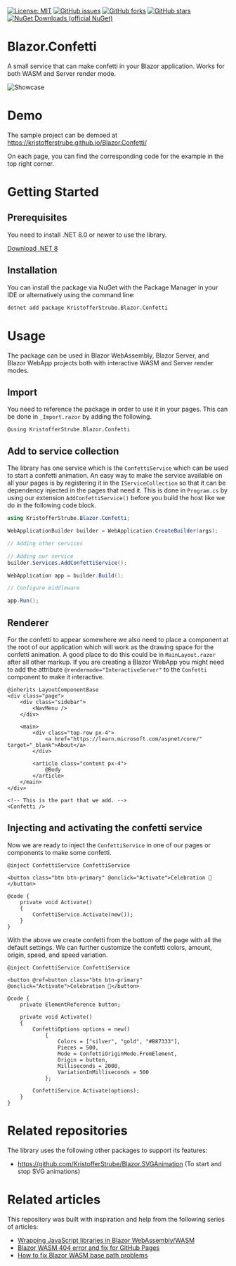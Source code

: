 [![License: MIT](https://img.shields.io/badge/License-MIT-yellow.svg)](/LICENSE)
[![GitHub issues](https://img.shields.io/github/issues/KristofferStrube/Blazor.Confetti)](https://github.com/KristofferStrube/Blazor.Confetti/issues)
[![GitHub forks](https://img.shields.io/github/forks/KristofferStrube/Blazor.Confetti)](https://github.com/KristofferStrube/Blazor.Confetti/network/members)
[![GitHub stars](https://img.shields.io/github/stars/KristofferStrube/Blazor.Confetti)](https://github.com/KristofferStrube/Blazor.Confetti/stargazers)
[![NuGet Downloads (official NuGet)](https://img.shields.io/nuget/dt/KristofferStrube.Blazor.Confetti?label=NuGet%20Downloads)](https://www.nuget.org/packages/KristofferStrube.Blazor.Confetti/)

# Blazor.Confetti
A small service that can make confetti in your Blazor application. Works for both WASM and Server render mode.

![Showcase](./docs/confetti.gif?raw=true)

# Demo
The sample project can be demoed at https://kristofferstrube.github.io/Blazor.Confetti/

On each page, you can find the corresponding code for the example in the top right corner.

# Getting Started
## Prerequisites
You need to install .NET 8.0 or newer to use the library.

[Download .NET 8](https://dotnet.microsoft.com/download/dotnet/8.0)

## Installation
You can install the package via NuGet with the Package Manager in your IDE or alternatively using the command line:
```bash
dotnet add package KristofferStrube.Blazor.Confetti
```

# Usage
The package can be used in Blazor WebAssembly, Blazor Server, and Blazor WebApp projects both with interactive WASM and Server render modes.
## Import
You need to reference the package in order to use it in your pages. This can be done in `_Import.razor` by adding the following.
```razor
@using KristofferStrube.Blazor.Confetti
```

## Add to service collection
The library has one service which is the `ConfettiService` which can be used to start a confetti animation. An easy way to make the service available on all your pages is by registering it in the `IServiceCollection` so that it can be dependency injected in the pages that need it. This is done in `Program.cs` by using our extension `AddConfettiService()` before you build the host like we do in the following code block.
```csharp
using KristofferStrube.Blazor.Confetti;

WebApplicationBuilder builder = WebApplication.CreateBuilder(args);

// Adding other services

// Adding our service
builder.Services.AddConfettiService();

WebApplication app = builder.Build();

// Configure middleware

app.Run();
```

## Renderer
For the confetti to appear somewhere we also need to place a component at the root of our application which will work as the drawing space for the confetti animation. A good place to do this could be in `MainLayout.razor` after all other markup. If you are creating a Blazor WebApp you might need to add the attribute `@rendermode="InteractiveServer"` to the `Confetti` component to make it interactive.
```razor
@inherits LayoutComponentBase
<div class="page">
    <div class="sidebar">
        <NavMenu />
    </div>

    <main>
        <div class="top-row px-4">
            <a href="https://learn.microsoft.com/aspnet/core/" target="_blank">About</a>
        </div>

        <article class="content px-4">
            @Body
        </article>
    </main>
</div>

<!-- This is the part that we add. -->
<Confetti />
```

## Injecting and activating the confetti service
Now we are ready to inject the `ConfettiService` in one of our pages or components to make some confetti.
```razor
@inject ConfettiService ConfettiService

<button class="btn btn-primary" @onclick="Activate">Celebration 🎉</button>

@code {
    private void Activate()
    {
        ConfettiService.Activate(new());
    }
}
```

With the above we create confetti from the bottom of the page with all the default settings. We can further customize the confetti colors, amount, origin, speed, and speed variation.
```razor
@inject ConfettiService ConfettiService

<button @ref=button class="btn btn-primary" @onclick="Activate">Celebration 🎉</button>

@code {
    private ElementReference button;

    private void Activate()
    {
        ConfettiOptions options = new()
            {
                Colors = ["silver", "gold", "#B87333"],
                Pieces = 500,
                Mode = ConfettiOriginMode.FromElement,
                Origin = button,
                Milliseconds = 2000,
                VariationInMilliseconds = 500
            };

        ConfettiService.Activate(options);
    }
}
```


# Related repositories
The library uses the following other packages to support its features:
- https://github.com/KristofferStrube/Blazor.SVGAnimation (To start and stop SVG animations)

# Related articles
This repository was built with inspiration and help from the following series of articles:

- [Wrapping JavaScript libraries in Blazor WebAssembly/WASM](https://blog.elmah.io/wrapping-javascript-libraries-in-blazor-webassembly-wasm/)
- [Blazor WASM 404 error and fix for GitHub Pages](https://blog.elmah.io/blazor-wasm-404-error-and-fix-for-github-pages/)
- [How to fix Blazor WASM base path problems](https://blog.elmah.io/how-to-fix-blazor-wasm-base-path-problems/)
